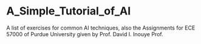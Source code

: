 # A_Simple_Tutorial_of_AI
A list of exercises for common AI techniques, also the Assignments for ECE 57000 of Purdue University given by Prof. David I. Inouye Prof. 
